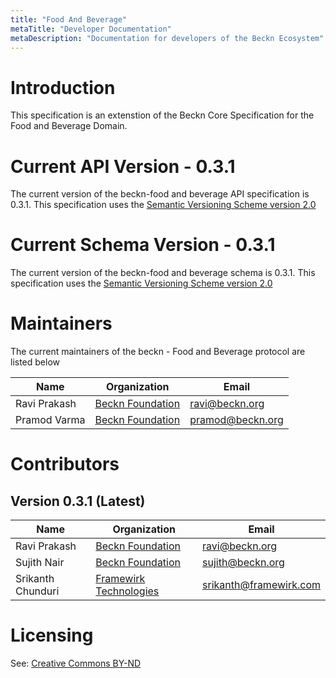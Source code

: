 ```yaml
---
title: "Food And Beverage"
metaTitle: "Developer Documentation"
metaDescription: "Documentation for developers of the Beckn Ecosystem"
---
```


# Introduction

This specification is an extenstion of the Beckn Core Specification for the Food and Beverage Domain.

# Current API Version - 0.3.1

The current version of the beckn-food and beverage  API specification is 0.3.1. This specification uses the [Semantic Versioning Scheme version 2.0](https://semver.org/spec/v2.0.0.html)

# Current Schema Version - 0.3.1

The current version of the beckn-food and beverage schema is 0.3.1. This specification uses the [Semantic Versioning Scheme version 2.0](https://semver.org/spec/v2.0.0.html)


# Maintainers

The current maintainers of the beckn - Food and Beverage protocol are listed below

| Name                | Organization                                    | Email                  |
|---------------------|-------------------------------------------------|------------------------|
| Ravi Prakash        | [Beckn Foundation](https://beckn.org)           | ravi@beckn.org         |
| Pramod Varma        | [Beckn Foundation](https://beckn.org)           | pramod@beckn.org       |

# Contributors

## Version 0.3.1 (Latest)

| Name                | Organization                                    | Email                  |
|---------------------|-------------------------------------------------|------------------------|
| Ravi Prakash        | [Beckn Foundation](https://beckn.org)           | ravi@beckn.org         |
| Sujith Nair         | [Beckn Foundation](https://beckn.org)           | sujith@beckn.org       |
| Srikanth Chunduri   | [Framewirk Technologies](https://framewirk.com) | srikanth@framewirk.com |


# Licensing

See: [Creative Commons BY-ND](https://github.com/beckn/protocol-specifications/blob/master/LICENSE.md)